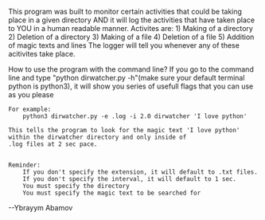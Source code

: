 This program was built to monitor certain activities that could be taking place in a given directory AND it will log the activities that have taken place to YOU in a human readable manner.
    Activites are:
        1) Making of a directory
        2) Deletion of a directory
        3) Making of a file
        4) Deletion of a file
        5) Addition of magic texts and lines
    The logger will tell you whenever any of these acitivites take place.


How to use the program with the command line?
    If you go to the command line and type "python dirwatcher.py -h"(make sure your default terminal python is python3), it will show you series of usefull flags that you can use as you please

    For example:
        python3 dirwatcher.py -e .log -i 2.0 dirwatcher 'I love python'
    
    This tells the program to look for the magic text 'I love python' within the dirwatcher directory and only inside of 
    .log files at 2 sec pace.


    Reminder:
        If you don't specify the extension, it will default to .txt files. 
        If you don't specify the interval, it will default to 1 sec. 
        You must specify the directory
        You must specify the magic text to be searched for



--Ybrayym Abamov